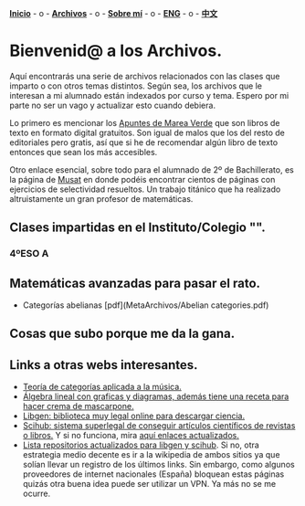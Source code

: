 [**Inicio**](index.html) - o -    [**Archivos**](Archivos.html)  - o -   [**Sobre mí**](Sobremi.html) - o -   [**ENG**](ENG/ENGArchivos.html) - o -    [**中文**](CH/CHArchivos.html) 


# Bienvenid@ a los Archivos.

Aquí encontrarás una serie de archivos relacionados con las clases que imparto o con otros temas distintos. Según sea, los archivos que le interesan a mi alumnado están indexados por curso y tema. Espero por mi parte no ser un vago y actualizar esto cuando debiera.

Lo primero es mencionar los [Apuntes de Marea Verde](http://www.apuntesmareaverde.org.es) que son libros de texto en formato digital gratuitos. Son igual de malos que los del resto de editoriales pero gratis, así que si he de recomendar algún libro de texto entonces que sean los más accesibles. 

Otro enlace esencial, sobre todo para el alumnado de 2º de Bachillerato, es la página de [Musat](http://musat.net) en donde podéis encontrar cientos de páginas con ejercicios de selectividad resueltos. Un trabajo titánico que ha realizado altruistamente un gran profesor de matemáticas.

## Clases impartidas en el Instituto/Colegio "".
### 4ºESO A

## Matemáticas avanzadas para pasar el rato.
- Categorías abelianas [pdf](MetaArchivos/Abelian categories.pdf)

## Cosas que subo porque me da la gana.

## Links a otras webs interesantes.
- [Teoría de categorías aplicada a la música.](https://alpof.wordpress.com) 
- [Álgebra lineal con graficas y diagramas, además tiene una receta para hacer crema de mascarpone.](https://graphicallinearalgebra.net)
- [Libgen: biblioteca muy legal online para descargar ciencia.](http://93.174.95.27)
- [Scihub: sistema superlegal de conseguir artículos científicos de revistas o libros.](https://sci-hub.st) Y si no funciona, mira [aquí enlaces actualizados.](https://sci-hub.now.sh)
- [Lista repositorios actualizados para libgen y scihub](https://vertsluisants.fr/index.php?article4/where-scihub-libgen-server-down). Si no, otra estrategia medio decente es ir a la wikipedia de ambos sitios ya que solían llevar un registro de los últimos links. Sin embargo, como algunos proveedores de internet nacionales (España) bloquean estas páginas quizás otra buena idea puede ser utilizar un VPN. Ya más no se me ocurre.

